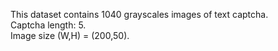 This dataset contains 1040 grayscales images of text captcha.    
Captcha length: 5.   
Image size (W,H) = (200,50).   
